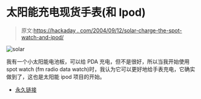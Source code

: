 # 太阳能充电现货手表(和 Ipod)

> 原文:[https://hackaday . com/2004/09/12/solar-charge-the-spot-watch-and-ipod/](https://hackaday.com/2004/09/12/solar-charge-the-spot-watch-and-ipod/)

![solar](../Images/e7ca4dc04f86b60dce9d76ad0eabcf0a.png)

我有一个小太阳能电池板，可以给 PDA 充电，但不是很好，所以当我开始使用 spot watch (fm radio data watch)时，我认为它可以更好地给手表充电，它确实做到了，这也是太阳能 ipod 项目的开始。

*   [永久链接](http://features.engadget.com/entry/2498517851762596)